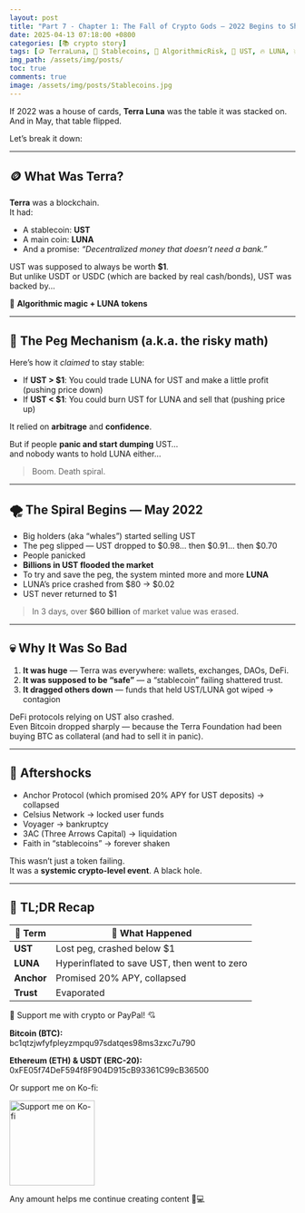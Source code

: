 ```yaml
---
layout: post
title: "Part 7 - Chapter 1: The Fall of Crypto Gods — 2022 Begins to Shake"
date: 2025-04-13 07:18:00 +0800
categories: [📚 crypto story]
tags: [🪙 TerraLuna, 💸 Stablecoins, 🧠 AlgorithmicRisk, 🧊 UST, 🔥 LUNA, 💥 CryptoCrash, 🕳️ DeathSpiral]
img_path: /assets/img/posts/ 
toc: true 
comments: true 
image: /assets/img/posts/Stablecoins.jpg
---
```


If 2022 was a house of cards, **Terra Luna** was the table it was stacked on.  
And in May, that table flipped.

Let’s break it down:

---

## 🪙 What Was Terra?

**Terra** was a blockchain.  
It had:
- A stablecoin: **UST**
- A main coin: **LUNA**
- And a promise: *“Decentralized money that doesn’t need a bank.”*

UST was supposed to always be worth **$1**.  
But unlike USDT or USDC (which are backed by real cash/bonds), UST was backed by...

😬 **Algorithmic magic + LUNA tokens**

---

## 🔁 The Peg Mechanism (a.k.a. the risky math)

Here’s how it *claimed* to stay stable:

- If **UST > $1**: You could trade LUNA for UST and make a little profit (pushing price down)  
- If **UST < $1**: You could burn UST for LUNA and sell that (pushing price up)

It relied on **arbitrage** and **confidence**.

But if people **panic and start dumping** UST…  
and nobody wants to hold LUNA either…

> Boom. Death spiral.

---

## 🌪 The Spiral Begins — May 2022

- Big holders (aka “whales”) started selling UST
- The peg slipped — UST dropped to $0.98… then $0.91… then $0.70
- People panicked
- **Billions in UST flooded the market**
- To try and save the peg, the system minted more and more **LUNA**
- LUNA’s price crashed from $80 → $0.02
- UST never returned to $1

> In 3 days, over **$60 billion** of market value was erased.

---

## 💀 Why It Was So Bad

1. **It was huge** — Terra was everywhere: wallets, exchanges, DAOs, DeFi.
2. **It was supposed to be “safe”** — a “stablecoin” failing shattered trust.
3. **It dragged others down** — funds that held UST/LUNA got wiped → contagion

DeFi protocols relying on UST also crashed.  
Even Bitcoin dropped sharply — because the Terra Foundation had been buying BTC as collateral (and had to sell it in panic).

---

## 🧠 Aftershocks

- Anchor Protocol (which promised 20% APY for UST deposits) → collapsed  
- Celsius Network → locked user funds  
- Voyager → bankruptcy  
- 3AC (Three Arrows Capital) → liquidation  
- Faith in “stablecoins” → forever shaken

This wasn’t just a token failing.  
It was a **systemic crypto-level event**. A black hole.

---

## 🧩 TL;DR Recap

| 🧷 Term | 🔎 What Happened |
|--------|------------------|
| **UST** | Lost peg, crashed below $1 |
| **LUNA** | Hyperinflated to save UST, then went to zero |
| **Anchor** | Promised 20% APY, collapsed |
| **Trust** | Evaporated |

<div class="donation-box" style="position: relative;">
  <p class="donation-text">💖 Support me with crypto or PayPal! 💘</p>
  <p><strong>Bitcoin (BTC):</strong><br>bc1qtzjwfyfpleyzmpqu97sdatqes98ms3zxc7u790</p>
  <p><strong>Ethereum (ETH) & USDT (ERC-20):</strong><br>0xFE05f74DeF594f8F904D915cB93361C99cB36500</p>
  <p>Or support me on Ko-fi:</p>
  
  <div class="img-container" style="position: relative; display: inline-block;">
    <!-- 图片 -->
    <img src="https://cdn.buymeacoffee.com/buttons/v2/default-yellow.png"
         alt="Support me on Ko-fi"
         width="150"
         loading="lazy">    
    <!-- 遮罩层按钮 -->
    <div onclick="window.open('https://ko-fi.com/kikisec', '_blank')" 
         style="position: absolute; top: 0; left: 0; width: 100%; height: 100%; background: transparent; cursor: pointer;">
    </div>
  </div>

  <p class="donation-note">Any amount helps me continue creating content 💬💻</p>
</div>
